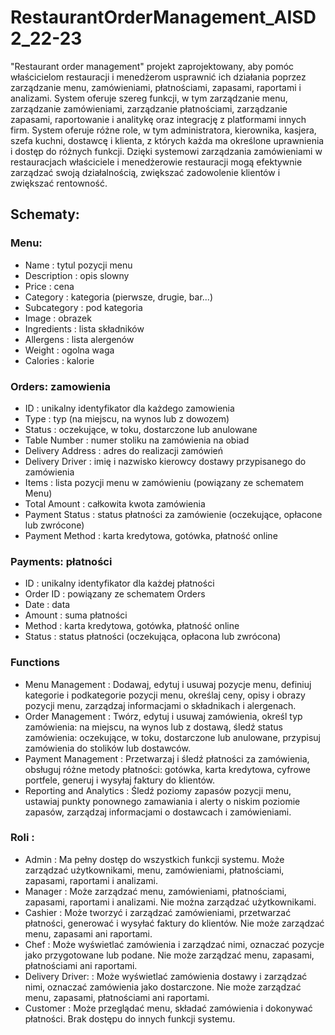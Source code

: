# RestaurantOrderManagement_AISD2_22-23
"Restaurant order management"
projekt zaprojektowany, aby pomóc właścicielom restauracji i menedżerom usprawnić ich działania poprzez zarządzanie menu, zamówieniami, płatnościami, zapasami, raportami i analizami. System oferuje szereg funkcji, w tym zarządzanie menu, zarządzanie zamówieniami, zarządzanie płatnościami, zarządzanie zapasami, raportowanie i analitykę oraz integrację z platformami innych firm. System oferuje różne role, w tym administratora, kierownika, kasjera, szefa kuchni, dostawcę i klienta, z których każda ma określone uprawnienia i dostęp do różnych funkcji. Dzięki systemowi zarządzania zamówieniami w restauracjach właściciele i menedżerowie restauracji mogą efektywnie zarządzać swoją działalnością, zwiększać zadowolenie klientów i zwiększać rentowność.

## Schematy: 
### Menu:
* Name : tytul pozycji menu
* Description : opis slowny
* Price : cena
* Category : kategoria (pierwsze, drugie, bar...)
* Subcategory : pod kategoria
* Image : obrazek
* Ingredients : lista składników
* Allergens : lista alergenów
* Weight : ogolna waga
* Calories : kalorie
### Orders: zamowienia
* ID : unikalny identyfikator dla każdego zamowienia
* Type : typ (na miejscu, na wynos lub z dowozem)
* Status : oczekujące, w toku, dostarczone lub anulowane
* Table Number : numer stoliku na zamówienia na obiad
* Delivery Address : adres do realizacji zamówień
* Delivery Driver : imię i nazwisko kierowcy dostawy przypisanego do zamówienia
* Items : lista pozycji menu w zamówieniu (powiązany ze schematem Menu)
* Total Amount : całkowita kwota zamówienia
* Payment Status : status płatności za zamówienie (oczekujące, opłacone lub zwrócone)
* Payment Method : karta kredytowa, gotówka, płatność online
### Payments: płatności
* ID : unikalny identyfikator dla każdej płatności
* Order ID : powiązany ze schematem Orders
* Date : data
* Amount : suma płatności
* Method : karta kredytowa, gotówka, płatność online
* Status : status płatności (oczekująca, opłacona lub zwrócona)
### Functions
* Menu Management : Dodawaj, edytuj i usuwaj pozycje menu, definiuj kategorie i podkategorie pozycji menu, określaj ceny, opisy i obrazy pozycji menu, zarządzaj informacjami o składnikach i alergenach.
* Order Management : Twórz, edytuj i usuwaj zamówienia, określ typ zamówienia: na miejscu, na wynos lub z dostawą, śledź status zamówienia: oczekujące, w toku, dostarczone lub anulowane, przypisuj zamówienia do stolików lub dostawców.
* Payment Management : Przetwarzaj i śledź płatności za zamówienia, obsługuj różne metody płatności: gotówka, karta kredytowa, cyfrowe portfele, generuj i wysyłaj faktury do klientów.
* Reporting and Analytics : Śledź poziomy zapasów pozycji menu, ustawiaj punkty ponownego zamawiania i alerty o niskim poziomie zapasów, zarządzaj informacjami o dostawcach i zamówieniami.
### Roli :
* Admin : Ma pełny dostęp do wszystkich funkcji systemu. Może zarządzać użytkownikami, menu, zamówieniami, płatnościami, zapasami, raportami i analizami.
* Manager : Może zarządzać menu, zamówieniami, płatnościami, zapasami, raportami i analizami. Nie można zarządzać użytkownikami.
* Cashier : Może tworzyć i zarządzać zamówieniami, przetwarzać płatności, generować i wysyłać faktury do klientów. Nie może zarządzać menu, zapasami ani raportami.
* Chef : Może wyświetlać zamówienia i zarządzać nimi, oznaczać pozycje jako przygotowane lub podane. Nie może zarządzać menu, zapasami, płatnościami ani raportami.
* Delivery Driver: : Może wyświetlać zamówienia dostawy i zarządzać nimi, oznaczać zamówienia jako dostarczone. Nie może zarządzać menu, zapasami, płatnościami ani raportami.
* Customer : Może przeglądać menu, składać zamówienia i dokonywać płatności. Brak dostępu do innych funkcji systemu.
